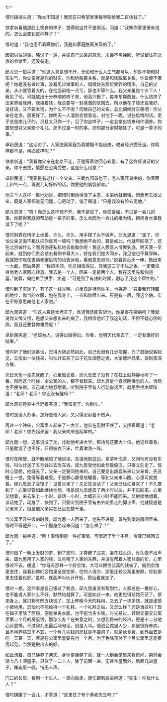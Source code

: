     七一 

   惜时摇摇头道：“你太不知足！我现在只希望家里每学期给我二百块钱了。”

   铁求新看他那脸上懊丧的样子，觉得他这并不是假话，问道：“我知你家里很有钱的，怎么会变到这种样子？”

   惜时道：“我也用不着瞒你们，我是和家庭脱离关系的了。”

   因把以往的事，略说了一遍，并说自己父亲的意思，未尝不可挽回，听说留住在北京的会馆里，还没有走。

   邱九思一拍手道：“你这人真是想不开，无论和什么人生气都可以，却是不能和财东生气，你父亲就是你的财东，你和他脱离关系，就是和钱脱离关系，你说傻不傻呢？你是没有做过事，没看见过做事的人，伺候财东那份受罪的情形。自己的父亲，从小就管着大的，在他面前吃一点亏，那也不算什么。我父亲虽是个乡下人！我见了他，可就放出十分恭顺的样子来，他高兴极了，每年东挪西扯，什么钱拼了出来寄给我用，我接着钱，我总要写一封感激的信回去，所以他花了钱还说我好，说好话，又不要本钱，为什么不干呢？伺候自己的父亲，总比伺候财东强吧！你父亲在北京，那更好了。你明天一人溜到会馆里去，对他下一跪，说些后悔的话，老子总是疼儿子的，况且又只你一个，见了你这样子，一定会拿出钱来和你调养。你要想想对父亲赔个礼儿，那不过是一时的事，把你那分家财牺牲了，可是一辈子的事。”

   卓新民道：“这话对了，人家脱离家庭为着婚姻不能自由，或者经济受压迫，你两样都不是，何必这样呢？”

   铁求新道：“我看你父亲在北京不走，正是等着你回心转意，有了这样好说话的父亲，你不去找，情愿在公寓受憋，这是什么用意？”

   卓新民道：“我要是有这样一个父亲，三跪九叩首也干，老人家容易哄的，你表面上和气一点，再说几句好听的话，你要他的脑袋都肯。”

   他三个人这样一致地劝说，把惜时倒劝得没了主意。本来他就很悔，很愿再去找父亲，既是人家都说无问题，心更动了，皱了眉道：“只是我没有脸去见他。”

   邱九思道：“嘻！你怎么这样想不开，我不是说了，你受委屈，不过是一会儿的事，你要得家庭的帮助是一辈子的事，怎么会因为一会儿的难为情，把终身大事耽误下了呢？”

   惜时斜靠在椅子上坐着，许久，许久，用手撑了头不做声。邱九思道：“是了，你怕父亲见面不相认把你臭骂一顿吗？我想绝不会的，要是如此，他就早回南了，还在北京做什么？而且他还私私地去偷看你呢！我这人愿意人情做到底，明天我一早起来，就到你们贵会馆去看你令尊大人，好在我们是大同乡，我见他也不算冒昧，我就把你现在害病和很后悔的话告诉他，看他意思如何。”说着将舌头一伸，拖出来一大截，然后笑道：“我的本领，你总相信得过，凭我这三寸不烂之舌，一定要说得他老人家回心转意。我去是一个人，回来一定是两个人。我在这里先和你道喜。”说着，向他拱了拱手，笑道：“可是到了有钱的时候，别忘了我这个帮忙的。”

   惜时到了穷途了，有了这一线光明，心里自是坦然许多，也笑道：“只要我有转圜的地步，你当的衣服，包在我身上，一齐和你赎出来。只是有一层，我这个病，实在不好意思向他老人家说。”

   邱九思笑道：“你这人真是太老实了，难道我还能告诉他，你是害花柳病吗？我就说你又悔又恨，是想父亲想出来的病了，我相信他听了我这句话，不但不疑心你的病，而且还要替你难受呢！”

   卓新民笑道：“老邱为人，说得出做得出。你看，他明天代表去了，一定有很好的结果。”

   惜时听了他们这番话，觉得大势必然如此，自己也很有几分把握，为了鼓励说客起见，又掏出一块钱来，叫伙计去买了瓜子花生烟卷之类，大家煨炉品茗，谈到夜深方散。

   次日天色一亮先就醒了，心里惦记着，邱九思去了没有？在枕上就静静地听了一番，然而这个时候，全公寓的人，都不曾起来。邱九思是个喜欢睡懒觉的人，当然也不便催得。自己竭力地忍耐着。听到院子里有人行动说话声，就用手捶木壁叫道：“老邱！老邱！你还没有醒吗？”

   邱九思在睡梦中含混着答道：“我知道了。你别忙。”

   惜时是请人办事，怎好苦催人家，又只得忍耐着不做声。

   再过一个钟头，公寓里人起来了一大半，他实在忍耐不住了，又捶着壁道：“老邱！老邱！你先起来罢！我父亲向来是起早的。”

   邱九思一想，这事说成了功，比助他考进大学，那功劳还要大十倍。他这样着急，只是耽误了也不好，只得披衣下床，忙着漱洗一阵。

   惜时在隔壁，就不断地陪了他说话，先请他到这边，拿茶叶泡茶，又问他有没有车钱，叫伙计送了五毛钱过去当车钱。邱九思受他如此恭敬催促，只得立刻走了。惜时心里想，他既去了，父亲一定要同他来的，自己要变出病容来来让父亲看。先且睡上一觉，免得等着难受。于是静心静意地睡着，等到父亲来叫醒。心里可就想着，邱九思到了会馆了！见着父亲了！又正在谈话了！父亲已经动身来了！不久要到了！心里尽管如此继续地想，但是邱九思连去了两小时以后，并不见回来。心里又想着，来去车上一小时，谈话一小时，大概非三小时不能回来。又继续地想着，谈话完了，动身了，快到了，只要听到院子里有由外向里走的脚步声，他就疑惑是父亲来了，但是他父亲实在已远在数千里。

   当公寓里开午饭的时候，邱九思一人回来了，他先不进房，首先到惜时房间里来。惜时不等他开口，一个翻身坐起来问道：“怎么样了？”

   邱九思一拍手道：“瞎！事情倒是一件好事情，可惜迟了半个多月，令尊已经回去了。”

   惜时做了一晚上发财的梦，到了现时，才算醒了过来，坐在枕头边，许久做不出声来。邱九思用了人家的钱，又吃喝了人家的东西，并没有帮着人家丝毫的忙，心里很过不去，便道：“你既有那样一个好会馆，大可以把住公寓的钱省了，搬到会馆里去住，我看到你们会馆里全是空房，住的人很少，那里比较公寓里安静，你到那里去住着也好。”说时，就高声叫伙计开饭，搭讪着就走了。

   惜时一想，这件事是自己错过了机会，邱九思虽没有帮到忙，人家总是一番好心，也不能说人家什么不好，默然地就算了。可是如此一来，他更觉得前路茫茫了。原来身上，就只剩有四五块钱了，加上昨晚今天的耗用，又去了一块多钱，就是谨慎小微地用，恐怕也不能维持一个礼拜。一个礼拜之后，又怎么样？还是当衣吗？现在箱子里除了西服，便是单夹衣服，也不能当多少钱。时光易过，转眼又要交公寓里第二个月的房饭钱，那怎么办？在失意之时，又想到将来的经济，更是十二分地心灰意懒。不过邱九思最后两句话，倒是入耳。他说会馆里人少，那里很好养病，且不问养病宜乎不宜，一个月几块钱的房钱是不要的了，就是伙食费，到外面去是吃一天算一天，若是在公寓里就要先付一个月。为了免除预付下个月公寓里这笔费用起见，当然是搬出去的好。

   如此想着，自己静养了两天，身体更康健了些，就一人到会馆里来看房间，果然会馆七八十间屋子，只住了一二十人。除了前面一进，无甚空屋而外，后面几进屋子，像庙里一般，悄无人声。

   门口的长班，看到一个生人，一直向后走，连忙跟到后进问道：“先生！你找什么人？”

   惜时踌躇了一会儿，才答道：“这里住了有个黄老先生吗？”

